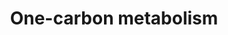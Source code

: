 ---
annotations:
- type: Pathway Ontology
  value: folate mediated one-carbon metabolic pathway
authors:
- Michiel
- Khanspers
- MaintBot
- AlexanderPico
- Evelo
- Ddigles
- Mkutmon
- Egonw
- Fehrhart
- Eweitz
description: This one-carbon metabolism pathway is centered around folate. Folate
  is the primary methyl-group donor for processes such as DNA methylation reactions,
  nucleotide synthesis and DNA repair mechanisms. An important pathway for any study
  related to folate or DNA methylation.  Differential methylation (e.g. hypermethylation
  of tumor suppressors) as well as disturbances in nucleotide synthesis and repair,
  are associated with several forms of cancer. There are also indications that hypermethylation
  is involved in the progression of adenomas to cancer.  Inferred from human one-carbon
  metabolism pathway.
last-edited: 2021-05-08
organisms:
- Mus musculus
redirect_from:
- /index.php/Pathway:WP435
- /instance/WP435
schema-jsonld:
- '@context': https://schema.org/
  '@id': https://wikipathways.github.io/pathways/WP435.html
  '@type': Dataset
  creator:
    '@type': Organization
    name: WikiPathways
  description: This one-carbon metabolism pathway is centered around folate. Folate
    is the primary methyl-group donor for processes such as DNA methylation reactions,
    nucleotide synthesis and DNA repair mechanisms. An important pathway for any study
    related to folate or DNA methylation.  Differential methylation (e.g. hypermethylation
    of tumor suppressors) as well as disturbances in nucleotide synthesis and repair,
    are associated with several forms of cancer. There are also indications that hypermethylation
    is involved in the progression of adenomas to cancer.  Inferred from human one-carbon
    metabolism pathway.
  keywords:
  - 5-Formiminotetrahydrofolic acid
  - Folh1
  - 5-Formyltetrahydrofolate
  - Matia
  - Ethanol
  - Methylcobalamin
  - Mthfd1l
  - Mthfd1
  - Tetrahydrofolate
  - Atic
  - Gart
  - Dihydrofolate
  - Dnmt3a
  - Monoglutamate
  - dTMP
  - 10-Formyl Tetrahydrofolate
  - Mthfs
  - Homocysteine
  - Dnmt3b
  - Mthfr
  - Betaine
  - 5,10-Methenyl Tetrahydrofolate
  - Mthfd2
  - Aldh1l1
  - S-Adenosylmethionine
  - Bhmt
  - Dhfr
  - Glycine
  - Tcn II
  - 5,10-Methylene Tetrahydrofolate
  - Ehmt1
  - Shmt2
  - Ehmt2
  - Tyms
  - Polyglutamate
  - Cobalamin
  - S-Adenosylhomocysteine
  - Mtr
  - Mtfmt
  - Ftcd
  - L-Serine
  - Ahcy
  - L-Methionine
  - 5-Methyl Tetrahydrofolate
  - Kiaa0828
  - dUMP
  - Amt
  - Mat2b
  - Shmt1
  - Riboflavin/Vitamin B2
  - Dnmt1
  - Mtrr
  license: CC0
  name: One-carbon metabolism
seo: CreativeWork
title: One-carbon metabolism
wpid: WP435
---